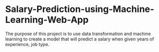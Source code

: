# Salary-Prediction-using-Machine-Learning-Web-App
The purpose of this project is to use data transformation and machine learning to create a model that will predict a salary when given years of experience, job type.
